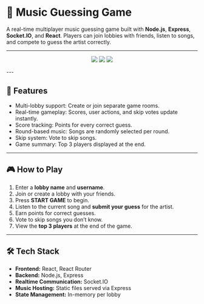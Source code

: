 # 🎵 Music Guessing Game

A real-time multiplayer music guessing game built with **Node.js**, **Express**, **Socket.IO**, and **React**. Players can join lobbies with friends, listen to songs, and compete to guess the artist correctly.

---
<p align="center">
  <img src="https://github.com/user-attachments/assets/ebe3b21d-6b60-4d28-99e5-6f45a02e3fd9" style="max-width: 30%; height: auto;" />
  <img src="https://github.com/user-attachments/assets/86613f80-9d6c-4e6b-a725-f01d013754e3" style="max-width: 30%; height: auto;" />
  <img src="https://github.com/user-attachments/assets/f39b1f79-cd07-4e21-ab58-ba3e16cc57e6" style="max-width: 30%; height: auto;" />
</p>
---

## 🚀 Features

- Multi-lobby support: Create or join separate game rooms.
- Real-time gameplay: Scores, user actions, and skip votes update instantly.
- Score tracking: Points for every correct guess.
- Round-based music: Songs are randomly selected per round.
- Skip system: Vote to skip songs.
- Game summary: Top 3 players displayed at the end.

---

## 🎮 How to Play

1. Enter a **lobby name** and **username**.
2. Join or create a lobby with your friends.
3. Press **START GAME** to begin.
4. Listen to the current song and **submit your guess** for the artist.
5. Earn points for correct guesses.
6. Vote to skip songs you don’t know.
7. View the **top 3 players** at the end of the game.

---

## 🛠️ Tech Stack

- **Frontend:** React, React Router
- **Backend:** Node.js, Express
- **Realtime Communication:** Socket.IO
- **Music Hosting:** Static files served via Express
- **State Management:** In-memory per lobby


